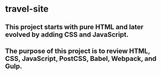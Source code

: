 # travel-site

## This project starts with pure HTML and later evolved by adding CSS and JavaScript.

## The purpose of this project is to review HTML, CSS, JavaScript, PostCSS, Babel, Webpack, and Gulp.